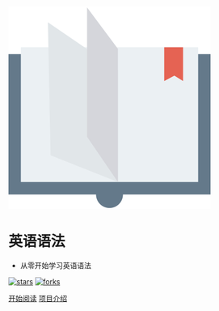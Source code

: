 ![logo](_media/logo.svg)

# 英语语法

- 从零开始学习英语语法
    
[![stars](https://badgen.net/github/stars/hzpt-inet-club/english-note?icon=github&color=4ab8a1)](https://github.com/hzpt-inet-club/english-note) [![forks](https://badgen.net/github/forks/hzpt-inet-club/english-note?icon=github&color=4ab8a1)](https://github.com/hzpt-inet-club/english-note) 

[开始阅读](<https://en.linexic.top/#/guide/adjectiveToNoun>)
[项目介绍](README.md)